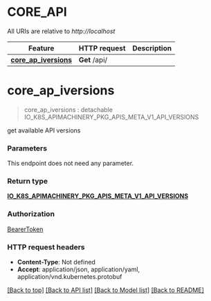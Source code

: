 # CORE_API

All URIs are relative to *http://localhost*

Feature | HTTP request | Description
------------- | ------------- | -------------
[**core_ap_iversions**](CORE_API.md#core_ap_iversions) | **Get** /api/ | 


# **core_ap_iversions**
> core_ap_iversions : detachable IO_K8S_APIMACHINERY_PKG_APIS_META_V1_API_VERSIONS




get available API versions


### Parameters
This endpoint does not need any parameter.

### Return type

[**IO_K8S_APIMACHINERY_PKG_APIS_META_V1_API_VERSIONS**](io.k8s.apimachinery.pkg.apis.meta.v1.APIVersions.md)

### Authorization

[BearerToken](../README.md#BearerToken)

### HTTP request headers

 - **Content-Type**: Not defined
 - **Accept**: application/json, application/yaml, application/vnd.kubernetes.protobuf

[[Back to top]](#) [[Back to API list]](../README.md#documentation-for-api-endpoints) [[Back to Model list]](../README.md#documentation-for-models) [[Back to README]](../README.md)

